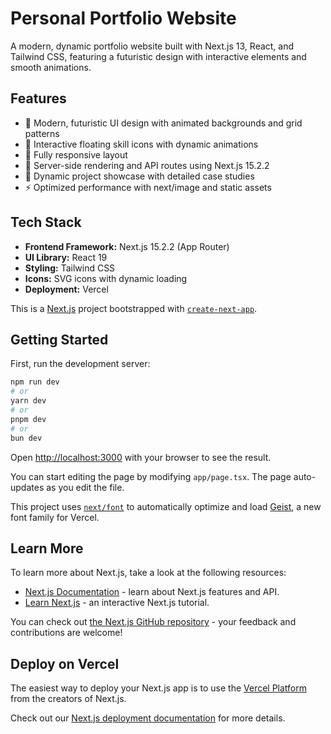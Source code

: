 # Personal Portfolio Website

A modern, dynamic portfolio website built with Next.js 13, React, and Tailwind CSS, featuring a futuristic design with interactive elements and smooth animations.

## Features

- 🎨 Modern, futuristic UI design with animated backgrounds and grid patterns
- 💫 Interactive floating skill icons with dynamic animations
- 📱 Fully responsive layout
- 🚀 Server-side rendering and API routes using Next.js 15.2.2
- 📂 Dynamic project showcase with detailed case studies
- ⚡ Optimized performance with next/image and static assets

## Tech Stack

- **Frontend Framework:** Next.js 15.2.2 (App Router)
- **UI Library:** React 19
- **Styling:** Tailwind CSS
- **Icons:** SVG icons with dynamic loading
- **Deployment:** Vercel


This is a [Next.js](https://nextjs.org) project bootstrapped with [`create-next-app`](https://nextjs.org/docs/app/api-reference/cli/create-next-app).

## Getting Started

First, run the development server:

```bash
npm run dev
# or
yarn dev
# or
pnpm dev
# or
bun dev
```

Open [http://localhost:3000](http://localhost:3000) with your browser to see the result.

You can start editing the page by modifying `app/page.tsx`. The page auto-updates as you edit the file.

This project uses [`next/font`](https://nextjs.org/docs/app/building-your-application/optimizing/fonts) to automatically optimize and load [Geist](https://vercel.com/font), a new font family for Vercel.

## Learn More

To learn more about Next.js, take a look at the following resources:

- [Next.js Documentation](https://nextjs.org/docs) - learn about Next.js features and API.
- [Learn Next.js](https://nextjs.org/learn) - an interactive Next.js tutorial.

You can check out [the Next.js GitHub repository](https://github.com/vercel/next.js) - your feedback and contributions are welcome!

## Deploy on Vercel

The easiest way to deploy your Next.js app is to use the [Vercel Platform](https://vercel.com/new?utm_medium=default-template&filter=next.js&utm_source=create-next-app&utm_campaign=create-next-app-readme) from the creators of Next.js.

Check out our [Next.js deployment documentation](https://nextjs.org/docs/app/building-your-application/deploying) for more details.
